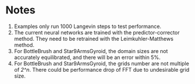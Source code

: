 # Notes 
1. Examples only run 1000 Langevin steps to test performance.
2. The current neural networks are trained with the predictor-corrector method. They need to be retrained with the Leimkuhler-Matthews method.
3. For BottleBrush and Star9ArmsGyroid, the domain sizes are not accurately equilibrated, and there will be an error within 5%. 
4. For BottleBrush and Star9ArmsGyroid, the grids number are not multiple of *2^n*. There could be performance drop of FFT due to undesirable grid size.
